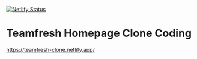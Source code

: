 [![Netlify Status](https://api.netlify.com/api/v1/badges/e2e86250-7786-458a-abe6-4dd5a01c64ac/deploy-status)](https://app.netlify.com/sites/romantic-ptolemy-cd03af/deploys)

# Teamfresh Homepage Clone Coding

https://teamfresh-clone.netlify.app/
